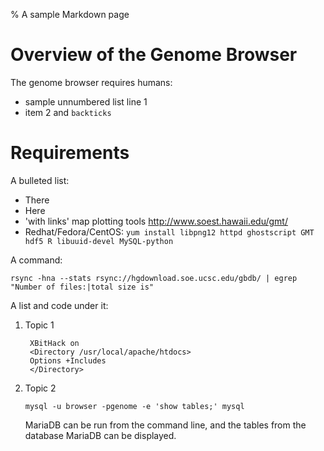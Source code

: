 % A sample Markdown page

[comment]: <> (QA: This is a comment, it will not appear in the HTML)

# Overview of the Genome Browser

The genome browser requires humans:

- sample unnumbered list line 1
- item 2 and `backticks`

# Requirements

A bulleted list:

* There
* Here
* 'with links' map plotting tools <http://www.soest.hawaii.edu/gmt/>
* Redhat/Fedora/CentOS: `yum install libpng12 httpd ghostscript GMT hdf5 R libuuid-devel MySQL-python`

A command:

    rsync -hna --stats rsync://hgdownload.soe.ucsc.edu/gbdb/ | egrep "Number of files:|total size is"

A list and code under it:

1. Topic 1

        XBitHack on
        <Directory /usr/local/apache/htdocs>
        Options +Includes
        </Directory>
 
2. Topic 2

       mysql -u browser -pgenome -e 'show tables;' mysql

    MariaDB can be run from the command line, and
    the tables from the database MariaDB can be displayed.

